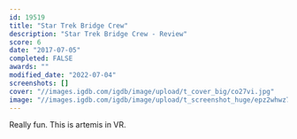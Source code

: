 ```yaml
---
id: 19519
title: "Star Trek Bridge Crew"
description: "Star Trek Bridge Crew - Review"
score: 6
date: "2017-07-05"
completed: FALSE
awards: ""
modified_date: "2022-07-04"
screenshots: []
cover: "//images.igdb.com/igdb/image/upload/t_cover_big/co27vi.jpg"
image: "//images.igdb.com/igdb/image/upload/t_screenshot_huge/epz2whwz78umwcaxlfjw.jpg"
---
```

Really fun. This is artemis in VR.